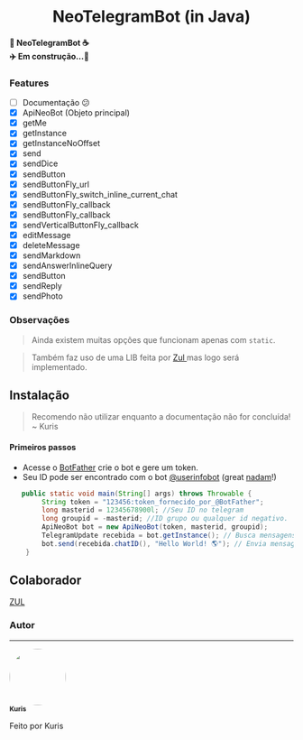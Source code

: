 <h1 align="center">NeoTelegramBot (in Java)</h1>


<h4 align="left"> 
	🤖 NeoTelegramBot  ☕ <br>
  ✈️ Em construção...🚧
</h4>

### Features

- [ ] Documentação 😕
- [x] ApiNeoBot (Objeto principal)
- [x] getMe
- [x] getInstance
- [x] getInstanceNoOffset
- [x] send
- [x] sendDice
- [x] sendButton
- [x] sendButtonFly_url
- [x] sendButtonFly_switch_inline_current_chat
- [x] sendButtonFly_callback
- [x] sendButtonFly_callback
- [x] sendVerticalButtonFly_callback
- [x] editMessage
- [x] deleteMessage
- [x] sendMarkdown
- [x] sendAnswerInlineQuery
- [x] sendButton
- [x] sendReply
- [x] sendPhoto

### Observações
> Ainda existem muitas opções que funcionam apenas com `static`.

> Também faz uso de uma LIB feita por <a href="https://github.com/LuizHenriqueKS/"> Zul </a> mas logo será implementado.

## Instalação
> Recomendo não utilizar enquanto a documentação não for concluída! ~ Kuris

#### Primeiros passos
- Acesse o <a href="t.me/BotFather">BotFather</a> crie o bot e gere um token.
- Seu ID pode ser encontrado com o bot <a href="t.me/userinfobot">@userinfobot</a> (great <a href="github.com/nadam">nadam</a>!)

```java
   public static void main(String[] args) throws Throwable {
        String token = "123456:token_fornecido_por_@BotFather";
        long masterid = 12345678900l; //Seu ID no telegram
        long groupid = -masterid; //ID grupo ou qualquer id negativo.
        ApiNeoBot bot = new ApiNeoBot(token, masterid, groupid);
        TelegramUpdate recebida = bot.getInstance(); // Busca mensagens
        bot.send(recebida.chatID(), "Hello World! 🌎"); // Envia mensagens
    }
```


## Colaborador
<a href="https://github.com/LuizHenriqueKS/"> ZUL </a>


### Autor
---

<a href="https://github.com/KurisOtaku/">
 <img style="border-radius: 50%;" src="https://s.gravatar.com/avatar/311c17c86d7951c14e945b9268518a7a?s=80" width="100px;" alt=""/>
 <br />
 <sub><b>Kuris</b></sub></a> </a>


Feito por Kuris
